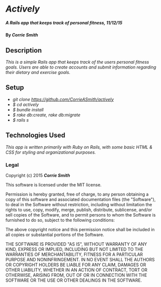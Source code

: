 # _Actively_

##### _A Rails app that keeps track of personal fitness, 11/12/15_

#### By _Corrie Smith_

## Description

_This is a simple Rails app that keeps track of the users personal fitness goals. Users are able to create accounts and submit information regarding their dietary and exercise goals._

## Setup

* _git clone https://github.com/CorrieASmith/actively_
* _$ cd actively_
* _$ bundle install_
* _$ rake db:create, rake db:migrate_
* _$ rails s_

## Technologies Used

_This app is written primarily with Ruby on Rails, with some basic HTML & CSS for styling and organizational purposes._

### Legal

Copyright (c) 2015 **_Corrie Smith_**

This software is licensed under the MIT license.

Permission is hereby granted, free of charge, to any person obtaining a copy
of this software and associated documentation files (the "Software"), to deal
in the Software without restriction, including without limitation the rights
to use, copy, modify, merge, publish, distribute, sublicense, and/or sell
copies of the Software, and to permit persons to whom the Software is
furnished to do so, subject to the following conditions:

The above copyright notice and this permission notice shall be included in
all copies or substantial portions of the Software.

THE SOFTWARE IS PROVIDED "AS IS", WITHOUT WARRANTY OF ANY KIND, EXPRESS OR
IMPLIED, INCLUDING BUT NOT LIMITED TO THE WARRANTIES OF MERCHANTABILITY,
FITNESS FOR A PARTICULAR PURPOSE AND NONINFRINGEMENT. IN NO EVENT SHALL THE
AUTHORS OR COPYRIGHT HOLDERS BE LIABLE FOR ANY CLAIM, DAMAGES OR OTHER
LIABILITY, WHETHER IN AN ACTION OF CONTRACT, TORT OR OTHERWISE, ARISING FROM,
OUT OF OR IN CONNECTION WITH THE SOFTWARE OR THE USE OR OTHER DEALINGS IN
THE SOFTWARE.
